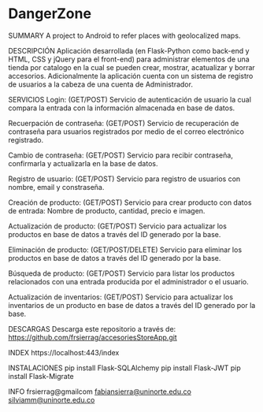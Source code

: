 # DangerZone

SUMMARY
A project to Android to refer places with geolocalized maps.

DESCRIPCIÓN
Aplicación desarrollada (en Flask-Python como back-end y HTML, CSS y jQuery para el front-end) para administrar elementos de una tienda por catalogo en la cual se pueden crear, mostrar, acatualizar y borrar accesorios. Adicionalmente la aplicación cuenta con un sistema de registro de usuarios a la cabeza de una cuenta de Administrador.

SERVICIOS
Login: (GET/POST) Servicio de autenticación de usuario la cual compara la entrada con la información almacenada en base de datos.

Recuerpación de contraseña: (GET/POST) Servicio de recuperación de contraseña para usuarios registrados por medio de el correo electrónico registrado.

Cambio de contraseña: (GET/POST) Servicio para recibir contraseña, confirmarla y actualizarla en la base de datos.

Registro de usuario: (GET/POST) Servicio para registro de usuarios con nombre, email y constraseña.

Creación de producto: (GET/POST) Servicio para crear producto con datos de entrada: Nombre de producto, cantidad, precio e imagen.

Actualización de producto: (GET/POST) Servicio para actualizar los productos en base de datos a través del ID generado por la base.

Eliminación de producto: (GET/POST/DELETE) Servicio para eliminar los productos en base de datos a través del ID generado por la base.

Búsqueda de producto: (GET/POST) Servicio para listar los productos relacionados con una entrada producida por el administrador o el usuario.

Actualización de inventarios: (GET/POST) Servicio para actualizar los inventarios de un producto en base de datos a través del ID generado por la base.

DESCARGAS
Descarga este repositorio a través de: https://github.com/frsierrag/accesoriesStoreApp.git

INDEX
https://localhost:443/index

INSTALACIONES
pip install Flask-SQLAlchemy pip install Flask-JWT pip install Flask-Migrate

INFO
frsierrag@gmailcom fabiansierra@uninorte.edu.co silviamm@uninorte.edu.co
